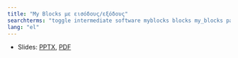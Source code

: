 ```yaml
---
title: "My Blocks με εισόδους/εξόδους"
searchterms: "toggle intermediate software myblocks blocks my_blocks parameters parametres inputs outputs my_block_builder my_blocks_with_inputs/outputs"
lang: "el"
---
```

 <ul>
 <li class="ng-binding">Slides:
 <a href="ProgrammingLessons/intermediate/MyBlocks.pptx">PPTX</a>,
 <a href="ProgrammingLessons/intermediate/MyBlocks.pdf">PDF</a>
 </li>
 
 </ul>
